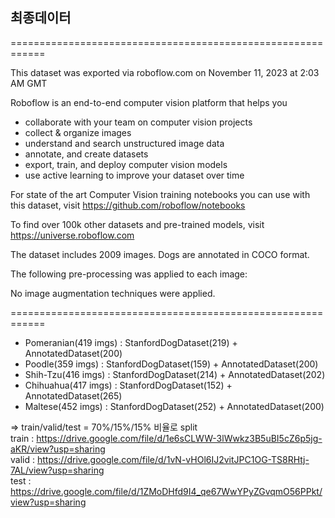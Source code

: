 
## 최종데이터
============================================================

This dataset was exported via roboflow.com on November 11, 2023 at 2:03 AM GMT

Roboflow is an end-to-end computer vision platform that helps you
* collaborate with your team on computer vision projects
* collect & organize images
* understand and search unstructured image data
* annotate, and create datasets
* export, train, and deploy computer vision models
* use active learning to improve your dataset over time

For state of the art Computer Vision training notebooks you can use with this dataset,
visit https://github.com/roboflow/notebooks

To find over 100k other datasets and pre-trained models, visit https://universe.roboflow.com

The dataset includes 2009 images.
Dogs are annotated in COCO format.

The following pre-processing was applied to each image:

No image augmentation techniques were applied.

============================================================

* Pomeranian(419 imgs) : StanfordDogDataset(219) + AnnotatedDataset(200)  
* Poodle(359 imgs) : StanfordDogDataset(159) + AnnotatedDataset(200)  
* Shih-Tzu(416 imgs) : StanfordDogDataset(214) + AnnotatedDataset(202)    
* Chihuahua(417 imgs) : StanfordDogDataset(152) + AnnotatedDataset(265)   
* Maltese(452 imgs) : StanfordDogDataset(252) + AnnotatedDataset(200)  

⇒ train/valid/test = 70%/15%/15% 비율로 split  
  train : https://drive.google.com/file/d/1e6sCLWW-3lWwkz3B5uBI5cZ6p5jg-aKR/view?usp=sharing  
  valid : https://drive.google.com/file/d/1vN-vHOl6IJ2vitJPC1OG-TS8RHtj-7AL/view?usp=sharing  
  test : https://drive.google.com/file/d/1ZMoDHfd9I4_qe67WwYPyZGvqmO56PPkt/view?usp=sharing
